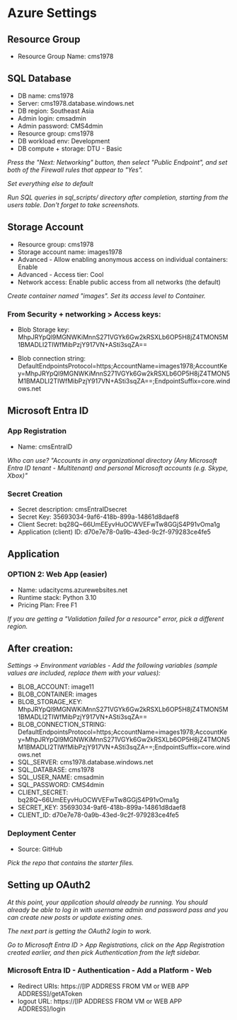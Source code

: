 # Azure Settings
## Resource Group
- Resource Group Name: cms1978
## SQL Database
- DB name: cms1978
- Server: cms1978.database.windows.net
- DB region: Southeast Asia 
- Admin login: cmsadmin
- Admin password: CMS4dmin
- Resource group: cms1978
- DB workload env: Development
- DB compute + storage: DTU - Basic

*Press the "Next: Networking" button, then select "Public Endpoint", and set both of the Firewall rules that appear to "Yes".*

*Set everything else to default*

*Run SQL queries in sql_scripts/ directory after completion, starting from the users table. Don't forget to take screenshots.*

## Storage Account
- Resource group: cms1978
- Storage account name: images1978
- Advanced - Allow enabling anonymous access on individual containers: Enable
- Advanced - Access tier: Cool
- Network access: Enable public access from all networks (the default)

*Create container named "images". Set its access level to Container.*

### From Security + networking > Access keys:

- Blob Storage key: MhpJRYpQl9MGNWKiMnnS271VGYk6Gw2kRSXLb6OP5H8jZ4TMON5M1BMADLI2TIWfMibPzjY917VN+ASti3sqZA==

- Blob connection string: DefaultEndpointsProtocol=https;AccountName=images1978;AccountKey=MhpJRYpQl9MGNWKiMnnS271VGYk6Gw2kRSXLb6OP5H8jZ4TMON5M1BMADLI2TIWfMibPzjY917VN+ASti3sqZA==;EndpointSuffix=core.windows.net

## Microsoft Entra ID
### App Registration
- Name: cmsEntraID

*Who can use? "Accounts in any organizational directory (Any Microsoft Entra ID tenant - Multitenant) and personal Microsoft accounts (e.g. Skype, Xbox)"*

### Secret Creation
- Secret description: cmsEntraIDsecret
- Secret Key: 35693034-9af6-418b-899a-14861d8daef8
- Client Secret: bq28Q~66UmEEyvHuOCWVEFwTw8GGjS4P91vOma1g
- Application (client) ID: d70e7e78-0a9b-43ed-9c2f-979283ce4fe5

## Application
### OPTION 2: Web App (easier)

- Name: udacitycms.azurewebsites.net
- Runtime stack: Python 3.10
- Pricing Plan: Free F1

*If you are getting a "Validation failed for a resource" error, pick a different region.*

## After creation:

*Settings -> Environment variables - Add the following variables (sample values are included, replace them with your values):*
- BLOB_ACCOUNT: image11
- BLOB_CONTAINER: images
- BLOB_STORAGE_KEY: MhpJRYpQl9MGNWKiMnnS271VGYk6Gw2kRSXLb6OP5H8jZ4TMON5M1BMADLI2TIWfMibPzjY917VN+ASti3sqZA==
- BLOB_CONNECTION_STRING: DefaultEndpointsProtocol=https;AccountName=images1978;AccountKey=MhpJRYpQl9MGNWKiMnnS271VGYk6Gw2kRSXLb6OP5H8jZ4TMON5M1BMADLI2TIWfMibPzjY917VN+ASti3sqZA==;EndpointSuffix=core.windows.net
- SQL_SERVER: cms1978.database.windows.net
- SQL_DATABASE: cms1978
- SQL_USER_NAME: cmsadmin
- SQL_PASSWORD: CMS4dmin
- CLIENT_SECRET: bq28Q~66UmEEyvHuOCWVEFwTw8GGjS4P91vOma1g
- SECRET_KEY: 35693034-9af6-418b-899a-14861d8daef8
- CLIENT_ID: d70e7e78-0a9b-43ed-9c2f-979283ce4fe5

### Deployment Center

- Source: GitHub

*Pick the repo that contains the starter files.*

## Setting up OAuth2
*At this point, your application should already be running. You should already be able to log in with username admin and password pass and you can create new posts or update existing ones.*

*The next part is getting the OAuth2 login to work.*

*Go to Microsoft Entra ID > App Registrations, click on the App Registration created earlier, and then pick Authentication from the left sidebar.*

### Microsoft Entra ID - Authentication - Add a Platform - Web

- Redirect URIs: https://[IP ADDRESS FROM VM or WEB APP ADDRESS]/getAToken
- logout URL: https://[IP ADDRESS FROM VM or WEB APP ADDRESS]/login
